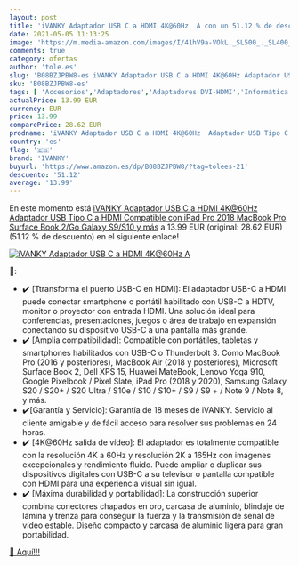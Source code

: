 ```yaml
---
layout: post
title: 'iVANKY Adaptador USB C a HDMI 4K@60Hz  A con un 51.12 % de descuento'
date: 2021-05-05 11:13:25
image: 'https://m.media-amazon.com/images/I/41hV9a-VOkL._SL500_._SL400_.jpg'
comments: true
category: ofertas
author: 'tole.es'
slug: 'B08BZJPBW8-es iVANKY Adaptador USB C a HDMI 4K@60Hz Adaptador USB Tipo C...'
sku: 'B08BZJPBW8-es'
tags: [ 'Accesorios','Adaptadores','Adaptadores DVI-HDMI','Informática','ipad','ivanky', ]
actualPrice: 13.99 EUR
currency: EUR
price: 13.99
comparePrice: 28.62 EUR
prodname: 'iVANKY Adaptador USB C a HDMI 4K@60Hz  Adaptador USB Tipo C a HDMI  Compatible con iPad Pro 2018  MacBook Pro  Surface Book 2/Go  Galaxy S9/S10 y más'
country: 'es'
flag: '🇪🇸'
brand: 'IVANKY'
buyurl: 'https://www.amazon.es/dp/B08BZJPBW8/?tag=tolees-21'
descuento: '51.12'
average: '13.99'
---
```


En este momento está [iVANKY Adaptador USB C a HDMI 4K@60Hz  Adaptador USB Tipo C a HDMI  Compatible con iPad Pro 2018  MacBook Pro  Surface Book 2/Go  Galaxy S9/S10 y más](https://www.amazon.es/dp/B08BZJPBW8/?tag=tolees-21) a 13.99 EUR (original: 28.62 EUR) (51.12 %  de descuento) en el siguiente enlace!

[![iVANKY Adaptador USB C a HDMI 4K@60Hz  A](https://m.media-amazon.com/images/I/41hV9a-VOkL._SL500_._SL400_.jpg)](https://www.amazon.es/dp/B08BZJPBW8/?tag=tolees-21)

🔎:

- ✔️ [Ttransforma el puerto USB-C en HDMI]: El adaptador USB-C a HDMI puede conectar smartphone o portátil habilitado con USB-C a HDTV, monitor o proyector con entrada HDMI. Una solución ideal para conferencias, presentaciones, juegos o área de trabajo en expansión conectando su dispositivo USB-C a una pantalla más grande.
- ✔️ [Amplia compatibilidad]: Compatible con portátiles, tabletas y smartphones habilitados con USB-C o Thunderbolt 3. Como MacBook Pro (2016 y posteriores), MacBook Air (2018 y posteriores), Microsoft Surface Book 2, Dell XPS 15, Huawei MateBook, Lenovo Yoga 910, Google Pixelbook / Pixel Slate, iPad Pro (2018 y 2020), Samsung Galaxy S20 / S20+ / S20 Ultra / S10e / S10 / S10+ / S9 / S9 + / Note 9 / Note 8, y más.
- ✔️[Garantía y Servicio]: Garantía de 18 meses de iVANKY. Servicio al cliente amigable y de fácil acceso para resolver sus problemas en 24 horas.
- ✔️ [4K@60Hz salida de vídeo]: El adaptador es totalmente compatible con la resolución 4K a 60Hz y resolución 2K a 165Hz con imágenes excepcionales y rendimiento fluido. Puede ampliar o duplicar sus dispositivos digitales con USB-C a su televisor o pantalla compatible con HDMI para una experiencia visual sin igual.
- ✔️ [Máxima durabilidad y portabilidad]: La construcción superior combina conectores chapados en oro, carcasa de aluminio, blindaje de lámina y trenza para conseguir la fuerza y la transmisión de señal de vídeo estable. Diseño compacto y carcasa de aluminio ligera para gran portabilidad.

[🛒 Aquí!!!](https://www.amazon.es/dp/B08BZJPBW8/?tag=tolees-21)
